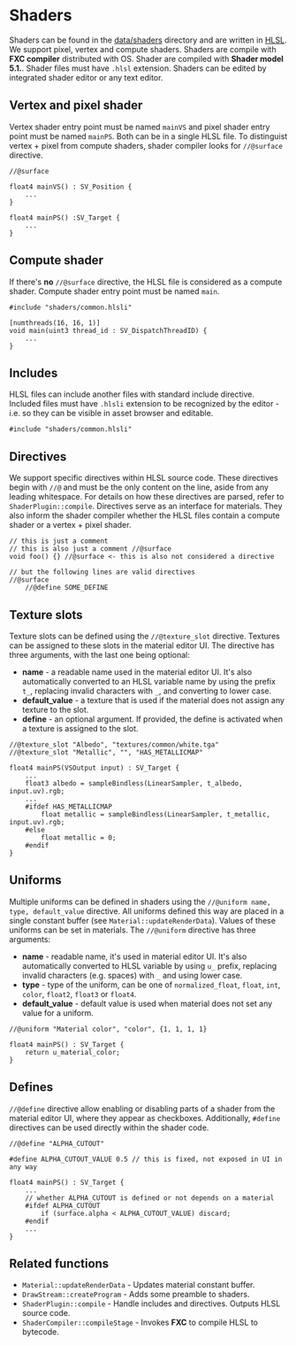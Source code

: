 # Shaders

Shaders can be found in the [data/shaders](../data/shaders) directory and are written in [HLSL](https://learn.microsoft.com/en-us/windows/win32/direct3dhlsl/dx-graphics-hlsl). We support pixel, vertex and compute shaders. Shaders are compile with **FXC compiler** distributed with OS. Shader are compiled with **Shader model 5.1.**. Shader files must have `.hlsl` extension. Shaders can be edited by integrated shader editor or any text editor.

## Vertex and pixel shader

Vertex shader entry point must be named `mainVS` and pixel shader entry point must be named `mainPS`. Both can be in a single HLSL file. To distinguist vertex + pixel from compute shaders, shader compiler looks for `//@surface` directive.

```hlsl
//@surface

float4 mainVS() : SV_Position {
    ...
}

float4 mainPS() :SV_Target {
    ...
}
```

## Compute shader

If there's **no** `//@surface` directive, the HLSL file is considered as a compute shader. Compute shader entry point must be named `main`.

```hlsl
#include "shaders/common.hlsli"

[numthreads(16, 16, 1)]
void main(uint3 thread_id : SV_DispatchThreadID) {
    ...
}
```

## Includes

HLSL files can include another files with standard include directive. Included files must have `.hlsli` extension to be recognized by the editor - i.e. so they can be visible in asset browser and editable.

```hlsl
#include "shaders/common.hlsli"
```

## Directives

We support specific directives within HLSL source code. These directives begin with `//@` and must be the only content on the line, aside from any leading whitespace. For details on how these directives are parsed, refer to `ShaderPlugin::compile`. Directives serve as an interface for materials. They also inform the shader compiler whether the HLSL files contain a compute shader or a vertex + pixel shader.

```hlsl
// this is just a comment
// this is also just a comment //@surface
void foo() {} //@surface <- this is also not considered a directive

// but the following lines are valid directives
//@surface
    //@define SOME_DEFINE
```

## Texture slots

Texture slots can be defined using the `//@texture_slot` directive. Textures can be assigned to these slots in the material editor UI. The directive has three arguments, with the last one being optional:
* **name** - a readable name used in the material editor UI. It's also automatically converted to an HLSL variable name by using the prefix `t_`, replacing invalid characters with `_`, and converting to lower case.
* **default_value** - a texture that is used if the material does not assign any texture to the slot.
* **define** - an optional argument. If provided, the define is activated when a texture is assigned to the slot.

```hlsl
//@texture_slot "Albedo", "textures/common/white.tga"
//@texture_slot "Metallic", "", "HAS_METALLICMAP"

float4 mainPS(VSOutput input) : SV_Target {
    ...
    float3 albedo = sampleBindless(LinearSampler, t_albedo, input.uv).rgb;
    ...
    #ifdef HAS_METALLICMAP
        float metallic = sampleBindless(LinearSampler, t_metallic, input.uv).rgb;
    #else
        float metallic = 0;
    #endif
}
```

## Uniforms

Multiple uniforms can be defined in shaders using the `//@uniform name, type, default_value` directive. All uniforms defined this way are placed in a single constant buffer (see `Material::updateRenderData`). Values of these uniforms can be set in materials. The `//@uniform` directive has three arguments:

* **name** - readable name, it's used in material editor UI. It's also automatically converted to HLSL variable by using `u_` prefix, replacing invalid characters (e.g. spaces) with `_` and using lower case.
* **type** - type of the uniform, can be one of `normalized_float`, `float`, `int`, `color`, `float2`, `float3` or `float4`.
* **default_value** - default value is used when material does not set any value for a uniform.

```hlsl
//@uniform "Material color", "color", {1, 1, 1, 1}

float4 mainPS() : SV_Target {
    return u_material_color;
}
```

## Defines

`//@define` directive allow enabling or disabling parts of a shader from the material editor UI, where they appear as checkboxes. Additionally, `#define` directives can be used directly within the shader code.

```hlsl
//@define "ALPHA_CUTOUT"

#define ALPHA_CUTOUT_VALUE 0.5 // this is fixed, not exposed in UI in any way

float4 mainPS() : SV_Target {
    ...
    // whether ALPHA_CUTOUT is defined or not depends on a material
    #ifdef ALPHA_CUTOUT
        if (surface.alpha < ALPHA_CUTOUT_VALUE) discard;
    #endif
    ...
}
```

## Related functions

* `Material::updateRenderData` - Updates material constant buffer.
* `DrawStream::createProgram` - Adds some preamble to shaders.
* `ShaderPlugin::compile` - Handle includes and directives. Outputs HLSL source code.
* `ShaderCompiler::compileStage` - Invokes **FXC** to compile HLSL to bytecode.